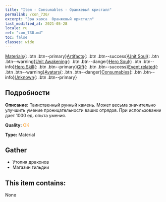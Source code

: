 ```yaml
---
title: "Item - Consumables - Оранжевый кристалл"
permalink: /con_730/
excerpt: "Эра хаоса  Оранжевый кристалл"
last_modified_at: 2021-05-28
locale: ru
ref: "con_730.md"
toc: false
classes: wide
---
```

 [Materials](/ItemsRU/){: .btn .btn--primary}[Artifacts](/ItemsRU/Artifacts/){: .btn .btn--success}[Unit Soul](/ItemsRU/UnitSoul/){: .btn .btn--warning}[Unit Awakening](/ItemsRU/UnitAwakening/){: .btn .btn--danger}[Hero Soul](/ItemsRU/HeroSoul/){: .btn .btn--info}[Hero Skill](/ItemsRU/HeroSkill/){: .btn .btn--primary}[Gift](/ItemsRU/Gift/){: .btn .btn--success}[Event related](/ItemsRU/Events/){: .btn .btn--warning}[Avatars](/ItemsRU/Avatars/){: .btn .btn--danger}[Consumables](/ItemsRU/Consumables/){: .btn .btn--info}[Unknown](/ItemsRU/Unknown/){: .btn .btn--primary}

## Подробности
 **Описание:** Таинственный рунный камень. Может весьма значительно улучшить умение проницательности ваших отрядов. При использовании дает 1000 ед. опыта умения.

 **Quality:** <span style="color: #FF8C00">OK</span>

 **Type:** Material

## Gather

*    Утопия драконов 
*    Магазин гильдии 

## This item contains:

  None

